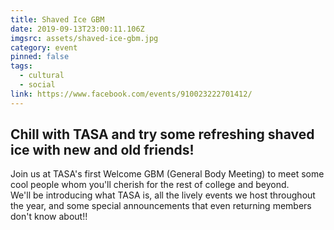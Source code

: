 ```yaml
---
title: Shaved Ice GBM
date: 2019-09-13T23:00:11.106Z
imgsrc: assets/shaved-ice-gbm.jpg
category: event
pinned: false
tags:
  - cultural
  - social
link: https://www.facebook.com/events/910023222701412/
---
```

Chill with TASA and try some refreshing shaved ice with new and old friends!
--- 
Join us at TASA's first Welcome GBM (General Body Meeting) to meet some cool people whom you'll cherish for the rest of college and beyond.\
We'll be introducing what TASA is, all the lively events we host throughout the year, and some special announcements that even returning members don't know about!!